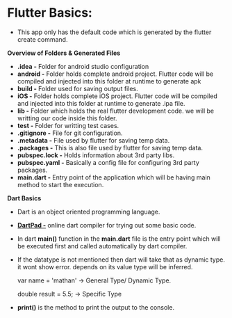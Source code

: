 # Flutter Basics:

 * This app only has the default code which is generated by the flutter create command.

**Overview of Folders & Generated Files**
 * **.idea -** Folder for android studio configuration
 * **android -** Folder holds complete android project. Flutter code will be compiled and injected into this folder at runtime to generate apk
* **build -** Folder used for saving output files.
* **iOS -** Folder holds complete iOS project. Flutter code will be compiled and injected into this folder at runtime to generate .ipa file.
* **lib -** Folder which holds the real flutter development code. we will be writting our code inside this folder.
* **test -** Folder for writting test cases.
* **.gitignore -** File for git configuration.
* **.metadata -** File used by flutter for saving temp data.
* **.packages -** This is also file used by flutter for saving temp data.
* **pubspec.lock -** Holds information about 3rd party libs.
* **pubspec.yaml -** Basically a config file for configuring 3rd party packages.
* **main.dart -** Entry point of the application which will be having main method to start the execution.
 
 **Dart Basics**
 * Dart is an object oriented programming language.
 * [**DartPad -**](https://dartpad.dartlang.org/) online dart compiler for trying out some basic code.
 * In dart **main()** function in the **main.dart** file is the entry point which will be executed first and called automatically by dart compiler.
 * If the datatype is not mentioned then dart will take that as dynamic type. it wont show error. depends on its value type will be inferred.

    var name = 'mathan' -> General Type/ Dynamic Type.
    
    double result = 5.5; -> Specific Type
    
 * **print()** is the method to print the output to the console.
